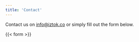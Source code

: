 ```yaml
---
title: 'Contact'
---
```


Contact us on info@iztok.co or simply fill out the form below.

{{< form >}}

